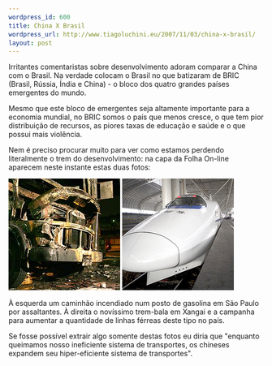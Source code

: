 ```yaml
--- 
wordpress_id: 600
title: China X Brasil
wordpress_url: http://www.tiagoluchini.eu/2007/11/03/china-x-brasil/
layout: post
---
```

Irritantes comentaristas sobre desenvolvimento adoram comparar a China com o Brasil. Na verdade colocam o Brasil no que batizaram de BRIC (Brasil, Rússia, Índia e China) - o bloco dos quatro grandes países emergentes do mundo.

Mesmo que este bloco de emergentes seja altamente importante para a economia mundial, no BRIC somos o país que menos cresce, o que tem pior distribuição de recursos, as piores taxas de educação e saúde e o que possui mais violência.

Nem é preciso procurar muito para ver como estamos perdendo literalmente o trem do desenvolvimento: na capa da Folha On-line aparecem neste instante estas duas fotos:

![](/wp-content/uploads/2007/11/0730711.jpg) ![](/wp-content/uploads/2007/11/0730724.jpg)

À esquerda um caminhão incendiado num posto de gasolina em São Paulo por assaltantes. À direita o novíssimo trem-bala em Xangai e a campanha para aumentar a quantidade de linhas férreas deste tipo no país.

Se fosse possível extrair algo somente destas fotos eu diria que "enquanto queimamos nosso ineficiente sistema de transportes, os chineses expandem seu hiper-eficiente sistema de transportes".
